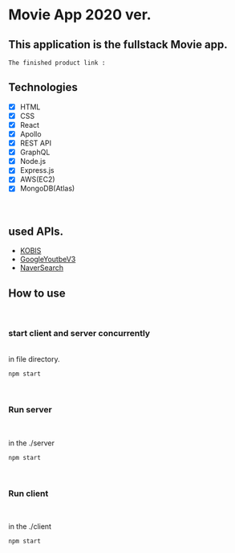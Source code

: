 # Movie App 2020 ver.

## This application is the fullstack Movie app.

    The finished product link :

## Technologies

- [x] HTML
- [x] CSS
- [x] React
- [x] Apollo
- [x] REST API
- [x] GraphQL
- [x] Node.js
- [x] Express.js
- [x] AWS(EC2)
- [x] MongoDB(Atlas)
      <br/><br/><br/>

## used APIs.

- [KOBIS](http://www.kobis.or.kr/kobisopenapi/)
- [GoogleYoutbeV3](https://developers.google.com/youtube)
- [NaverSearch](https://developers.naver.com/docs/search/movie/)

## How to use

<br/>

### start client and server concurrently

<br/>
in file directory.

    npm start

<br/>

### Run server

<br/>

in the ./server

    npm start

<br/>

### Run client

<br/>

in the ./client

    npm start
